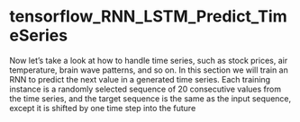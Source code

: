 # tensorflow_RNN_LSTM_Predict_TimeSeries

Now let’s take a look at how to handle time series, such as stock prices, air temperature, brain wave patterns, and so on. In this section we will train an RNN to predict the next value in a generated time series. Each training instance is a randomly selected sequence of 20 consecutive values from the time series, and the target sequence is the same as the input sequence, except it is shifted by one time step into the future
